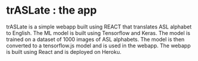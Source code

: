 # trASLate : the app

trASLate is a simple webapp built using REACT that translates ASL alphabet to English. The ML model is built using Tensorflow and Keras. The model is trained on a dataset of 1000 images of ASL alphabets. The model is then converted to a tensorflow.js model and is used in the webapp. The webapp is built using React and is deployed on Heroku.